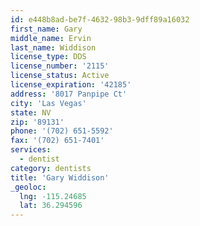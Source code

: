 ```yaml
---
id: e448b8ad-be7f-4632-98b3-9dff89a16032
first_name: Gary
middle_name: Ervin
last_name: Widdison
license_type: DDS
license_number: '2115'
license_status: Active
license_expiration: '42185'
address: '8017 Panpipe Ct'
city: 'Las Vegas'
state: NV
zip: '89131'
phone: '(702) 651-5592'
fax: '(702) 651-7401'
services:
  - dentist
category: dentists
title: 'Gary Widdison'
_geoloc:
  lng: -115.24685
  lat: 36.294596
---
```

